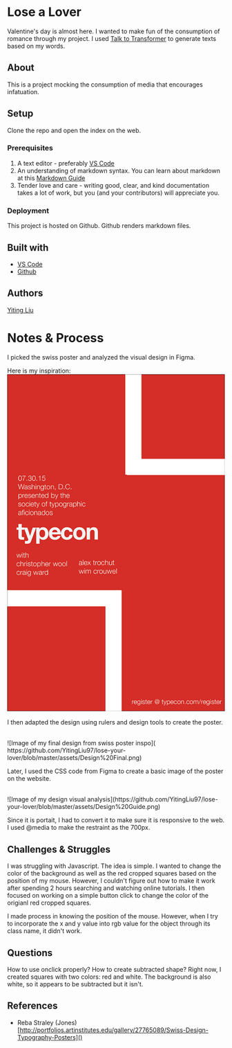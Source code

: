 <!-- Every README should start with an H1 -->
# Lose a Lover
<!-- A one sentence description of the project or assignment -->
Valentine's day is almost here. I wanted to make fun of the consumption of romance through my project. I used [Talk to Transformer](https://talktotransformer.com/) to generate texts based on my words.

<!-- ![Logo](https://www.openmoji.org/data/color/svg/1F4D4.svg) -->

<!-- It is good practice to add an about or summary -->
## About

This is a project mocking the consumption of media that encourages infatuation.

<!-- It is essential to describe how to set up your project -->
## Setup
Clone the repo and open the index on the web.

<!-- Any knowledge or tools you will need before hand -->
### Prerequisites

1. A text editor - preferably [VS Code](https://code.visualstudio.com/)
2. An understanding of markdown syntax. You can learn about markdown at this [Markdown Guide](https://www.markdownguide.org/getting-started/)
3. Tender love and care - writing good, clear, and kind documentation takes a lot of work, but you (and your contributors) will appreciate you. 

<!-- any installation needs should be defined -->
<!-- ### Installation

For this particular project, there are no specific installation requirements, however you might look at some open source projects for inspiration about how to write good installation notes. You can see one example in this [Installing Node.js Guide](../guides/installing-nodejs.md). -->

<!-- Write instructions on how to start working on your project -->
<!-- ### Develop

To develop this document, you can follow the steps provided below:
1. create a fork of this project on Github
2. ping the author of this repo via Github Issues to see if they are looking for contributions on the specific feature you're looking to add
3. open the file in VS Code and make updates 
4. add and commit those changes in your forked github repo
5. make a pull request specifying what additions and changes were made
6. have a nice chat and communication with me about those changes. 
7. celebrate the contribution!  -->

<!-- Notes about the deployment -->
### Deployment

This project is hosted on Github. Github renders markdown files.

## Built with

* [VS Code](https://code.visualstudio.com/)
* [Github](https://github.com)

## Authors
[Yiting Liu](https://yliudesigns.com)
<!-- * [Joey Lee](https://jk-lee.com) -- adjunct professor -- [NYU ITP](https://itp.nyu.edu)
* [Cassie Tarakajian](https://cassietarakajian.com/) -- adjunct professor -- [NYU ITP](https://itp.nyu.edu) -->

<!-- ## Code of Conduct

Please read the [CODE OF CONDUCT](https://www.mozilla.org/en-US/about/governance/policies/participation/)  -->

<!-- ## License

This is README template is licensed according to [Attribution 4.0 International (CC BY 4.0) ](https://creativecommons.org/licenses/by/4.0/) -->

<!-- thank and reference all the things that made your project happen -->
<!-- ## Acknowledgements

* [Creative Commons](https://creativecommons.org/licenses/by/4.0/) for their licensing documentation
* [Openmoji project](https://www.openmoji.org/library/#search=notebook&emoji=1F4D4) for their glyphs
* [PurpleBooth's Readme Template](https://gist.github.com/PurpleBooth/109311bb0361f32d87a2) -->

<!-- ***
***
*** -->

<!-- For your assignments you might consider  -->
# Notes & Process
I picked the swiss poster and analyzed the visual design in Figma. 

Here is my inspiration: <br>
![Images of swiss poster by Reba Straley (Jones)](https://github.com/YitingLiu97/lose-your-lover/blob/master/assets/Swiss%20Poster.png)

<!-- <img src="../assets/Swiss Poster.png"> -->

I then adapted the design using rulers and design tools to create the poster. 

<br>
![Image of my final design from swiss poster inspo](
https://github.com/YitingLiu97/lose-your-lover/blob/master/assets/Design%20Final.png)


Later, I used the CSS code from Figma to create a basic image of the poster on the website. 

<br>
![Image of my design visual analysis](https://github.com/YitingLiu97/lose-your-lover/blob/master/assets/Design%20Guide.png)



<!-- <img src="../assets/Design Final.png">
<img src="../assets/Design Guide.png"> -->

Since it is portait, I had to convert it to make sure it is responsive to the web. I used @media to make the restraint as the 700px.
<!-- How you built this project - Include images, gifs, and notes here -->
<!-- ## Process & Documentation -->

<!-- Any specific challenges or struggles documented -->
## Challenges & Struggles
I was struggling with Javascript. The idea is simple. I wanted to change the color of the background as well as the red cropped squares based on the position of my mouse. However, I couldn't figure out how to make it work after spending 2 hours searching and watching online tutorials. I then focused on working on a simple button click to change the color of the origianl red cropped squares.

I made process in knowing the position of the mouse. However, when I try to incorporate the x and y value into rgb value for the object through its class name, it didn't work.

<!-- Any questions you have -->
## Questions
How to use onclick properly?
How to create subtracted shape? Right now, I created squares with two colors: red and white. The background is also white, so it appears to be subtracted but it isn't. 

<!-- References for resources and inspiration -->
## References

* Reba Straley (Jones) [http://portfolios.artinstitutes.edu/gallery/27765089/Swiss-Design-Typography-Posters]()
<!-- * Author First Name, Author Last Name. [Link]() -->